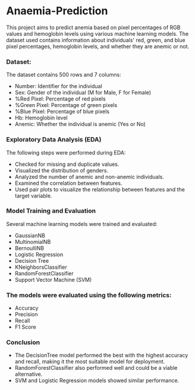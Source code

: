 # Anaemia-Prediction
This project aims to predict anemia based on pixel percentages of RGB values and hemoglobin levels using various machine learning models. The dataset used contains information about individuals' red, green, and blue pixel percentages, hemoglobin levels, and whether they are anemic or not.

### Dataset: 
The dataset contains 500 rows and 7 columns:
* Number: Identifier for the individual
* Sex: Gender of the individual (M for Male, F for Female)
* %Red Pixel: Percentage of red pixels
* %Green Pixel: Percentage of green pixels
* %Blue Pixel: Percentage of blue pixels
* Hb: Hemoglobin level
* Anemic: Whether the individual is anemic (Yes or No)

### Exploratory Data Analysis (EDA)
The following steps were performed during EDA:
- Checked for missing and duplicate values.
- Visualized the distribution of genders.
- Analyzed the number of anemic and non-anemic individuals.
- Examined the correlation between features.
- Used pair plots to visualize the relationship between features and the target variable.

### Model Training and Evaluation
Several machine learning models were trained and evaluated:
- GaussianNB
- MultinomialNB
- BernoulliNB
- Logistic Regression
- Decision Tree
- KNeighborsClassifier
- RandomForestClassifier
- Support Vector Machine (SVM)

### The models were evaluated using the following metrics:
- Accuracy
- Precision
- Recall
- F1 Score

### Conclusion
* The DecisionTree model performed the best with the highest accuracy and recall, making it the most suitable model for deployment.
* RandomForestClassifier also performed well and could be a viable alternative.
* SVM and Logistic Regression models showed similar performance.
